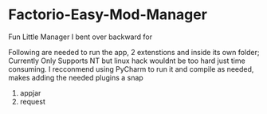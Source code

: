 # Factorio-Easy-Mod-Manager
Fun Little Manager I bent over backward for

Following are needed to run the app, 2 extenstions and inside its own folder;
Currently Only Supports NT but linux hack wouldnt be too hard just time consuming.
I recconmend using PyCharm to run it and compile as needed, makes adding the needed plugins a snap


1. appjar
2. request
